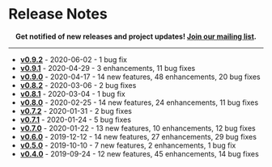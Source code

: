 # Release Notes

<p align="center">
  <strong>
    Get notified of new releases and project updates! <a href="https://shiftm.com/mailing_list/">Join our mailing list<a/>.
  </strong>
</p>

---

* [**v0.9.2**][urls.release_notes_0.9.2] - 2020-06-02 - 1 bug fix
* [**v0.9.1**][urls.release_notes_0.9.1] - 2020-04-29 - 3 enhancements, 11 bug fixes
* [**v0.9.0**][urls.release_notes_0.9.0] - 2020-04-17 - 14 new features, 48 enhancements, 20 bug fixes
* [**v0.8.2**][urls.release_notes_0.8.2] - 2020-03-06 - 2 bug fixes
* [**v0.8.1**][urls.release_notes_0.8.1] - 2020-03-04 - 1 bug fix
* [**v0.8.0**][urls.release_notes_0.8.0] - 2020-02-25 - 14 new features, 24 enhancements, 11 bug fixes
* [**v0.7.2**][urls.release_notes_0.7.2] - 2020-01-31 - 2 bug fixes
* [**v0.7.1**][urls.release_notes_0.7.1] - 2020-01-24 - 5 bug fixes
* [**v0.7.0**][urls.release_notes_0.7.0] - 2020-01-22 - 13 new features, 10 enhancements, 12 bug fixes
* [**v0.6.0**][urls.release_notes_0.6.0] - 2019-12-12 - 14 new features, 27 enhancements, 29 bug fixes
* [**v0.5.0**][urls.release_notes_0.5.0] - 2019-10-10 - 7 new features, 2 enhancements, 1 bug fix
* [**v0.4.0**][urls.release_notes_0.4.0] - 2019-09-24 - 12 new features, 45 enhancements, 14 bug fixes


[urls.release_notes_0.4.0]: https://help.shiftm.com/releases/0.4.0
[urls.release_notes_0.5.0]: https://help.shiftm.com/releases/0.5.0
[urls.release_notes_0.6.0]: https://help.shiftm.com/releases/0.6.0
[urls.release_notes_0.7.0]: https://help.shiftm.com/releases/0.7.0
[urls.release_notes_0.7.1]: https://help.shiftm.com/releases/0.7.1
[urls.release_notes_0.7.2]: https://help.shiftm.com/releases/0.7.2
[urls.release_notes_0.8.0]: https://help.shiftm.com/releases/0.8.0
[urls.release_notes_0.8.1]: https://help.shiftm.com/releases/0.8.1
[urls.release_notes_0.8.2]: https://help.shiftm.com/releases/0.8.2
[urls.release_notes_0.9.0]: https://help.shiftm.com/releases/0.9.0
[urls.release_notes_0.9.1]: https://help.shiftm.com/releases/0.9.1
[urls.release_notes_0.9.2]: https://help.shiftm.com/releases/0.9.2
